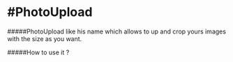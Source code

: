 #PhotoUpload
===========
#####PhotoUpload like his name which allows to up and crop yours images with the size as you want.

#####How to use it ? 
